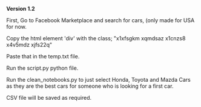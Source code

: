 <b>Version 1.2</b>

First, Go to Facebook Marketplace and search for cars, (only made for USA for now.  

Copy the html element 'div' with the class; "x1xfsgkm xqmdsaz x1cnzs8 x4v5mdz xjfs22q"  

Paste that in the temp.txt file.  

Run the script.py python file.  

Run the clean_notebooks.py to just select Honda, Toyota and Mazda Cars as they are the best cars for someone who is looking for  a first car.  


CSV file will be saved as required.






